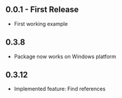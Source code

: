 ## 0.0.1 - First Release
* First working example

## 0.3.8
* Package now works on Windows platform

## 0.3.12
* Implemented feature: Find references
